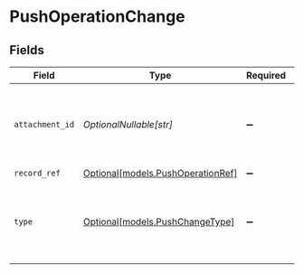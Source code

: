 # PushOperationChange


## Fields

| Field                                                              | Type                                                               | Required                                                           | Description                                                        |
| ------------------------------------------------------------------ | ------------------------------------------------------------------ | ------------------------------------------------------------------ | ------------------------------------------------------------------ |
| `attachment_id`                                                    | *OptionalNullable[str]*                                            | :heavy_minus_sign:                                                 | Unique identifier for the attachment created otherwise null.       |
| `record_ref`                                                       | [Optional[models.PushOperationRef]](../models/pushoperationref.md) | :heavy_minus_sign:                                                 | N/A                                                                |
| `type`                                                             | [Optional[models.PushChangeType]](../models/pushchangetype.md)     | :heavy_minus_sign:                                                 | Type of change being applied to record in third party platform.    |